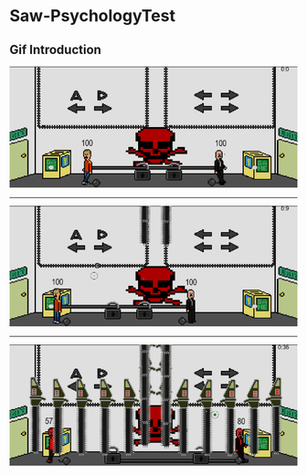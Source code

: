 # Saw-PsychologyTest

## Gif Introduction

<p align="center">
<img src = "/image/First.gif" width = "800">
</p>

***

<p align="center">
<img src = "/image/Second.gif" width = "800">
</p>

***

<p align="center">
<img src = "/image/Third.gif" width = "800">
</p>
